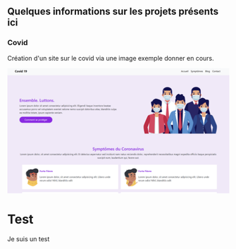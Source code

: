 ## Quelques informations sur les projets présents ici

### Covid

Création d'un site sur le covid via une image exemple donner en cours.

![images-exemples](./images/covid-exemple.png)

<div style="display=flex; justify-content=center;">
  <h1>Test</h1>
  <p>Je suis un test</p>
</div>

